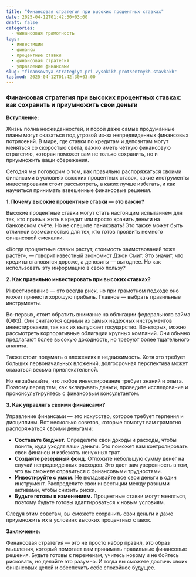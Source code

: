 ```yaml
---
title: "Финансовая стратегия при высоких процентных ставках"
date: 2025-04-12T01:42:30+03:00
draft: false
categories:
  - Финансовая грамотность
tags:
  - инвестиции
  - финансы
  - процентные ставки
  - финансовая стратегия
  - управление финансами
slug: "finansovaya-strategiya-pri-vysokikh-protsentnykh-stavkakh"
lastmod: 2025-04-12T01:42:30+03:00
---
```


### Финансовая стратегия при высоких процентных ставках: как сохранить и приумножить свои деньги ###

**Вступление:**

Жизнь полна неожиданностей, и порой даже самые продуманные планы могут оказаться под угрозой из-за непредвиденных финансовых потрясений. В мире, где ставки по кредитам и депозитам могут меняться со скоростью света, важно иметь чёткую финансовую стратегию, которая поможет вам не только сохранить, но и приумножить ваши сбережения.

Сегодня мы поговорим о том, как правильно распоряжаться своими финансами в условиях высоких процентных ставок, какие инструменты инвестирования стоит рассмотреть, а каких лучше избегать, и как научиться принимать взвешенные финансовые решения.

**1. Почему высокие процентные ставки — это важно?**

Высокие процентные ставки могут стать настоящим испытанием для тех, кто привык жить в кредит или просто хранить деньги на банковском счёте. Но не спешите паниковать! Это также может быть отличной возможностью для тех, кто готов проявить немного финансовой смекалки.

«Когда процентные ставки растут, стоимость заимствований тоже растёт», — говорит известный экономист Джон Смит. Это значит, что кредиты становятся дороже, а депозиты — выгоднее. Но как использовать эту информацию в свою пользу?

**2. Как правильно инвестировать при высоких ставках?**

Инвестирование — это всегда риск, но при грамотном подходе оно может принести хорошую прибыль. Главное — выбрать правильные инструменты.

Во-первых, стоит обратить внимание на облигации федерального займа (ОФЗ). Они считаются одними из самых надёжных инструментов инвестирования, так как их выпускает государство. Во-вторых, можно рассмотреть корпоративные облигации крупных компаний. Они обычно предлагают более высокую доходность, но требуют более тщательного анализа.

Также стоит подумать о вложениях в недвижимость. Хотя это требует больших первоначальных вложений, долгосрочная перспектива может оказаться весьма привлекательной.

Но не забывайте, что любое инвестирование требует знаний и опыта. Поэтому перед тем, как вкладывать деньги, проведите исследование и проконсультируйтесь с финансовым консультантом.

**3. Как управлять своими финансами?**

Управление финансами — это искусство, которое требует терпения и дисциплины. Вот несколько советов, которые помогут вам грамотно распоряжаться своими деньгами:

* **Составьте бюджет.** Определите свои доходы и расходы, чтобы понять, куда уходят ваши деньги. Это поможет вам контролировать свои финансы и избежать ненужных трат.
* **Создайте резервный фонд.** Отложите небольшую сумму денег на случай непредвиденных расходов. Это даст вам уверенность в том, что вы сможете справиться с финансовыми трудностями.
* **Инвестируйте с умом.** Не вкладывайте все свои деньги в один инструмент. Распределите свои инвестиции между разными активами, чтобы снизить риски.
* **Будьте готовы к изменениям.** Процентные ставки могут меняться, поэтому будьте готовы адаптироваться к новым условиям.

Следуя этим советам, вы сможете сохранить свои деньги и даже приумножить их в условиях высоких процентных ставок.

**Заключение:**

Финансовая стратегия — это не просто набор правил, это образ мышления, который помогает вам принимать правильные финансовые решения. Будьте готовы к переменам, учитесь новому и не бойтесь рисковать, но делайте это разумно. И тогда вы сможете достичь своих финансовых целей и обеспечить себе спокойное будущее.
